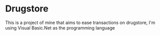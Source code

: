 # Drugstore
This is a project of mine that aims to ease transactions on drugstore, I'm using Visual Basic.Net as the programming language
